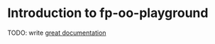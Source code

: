# Introduction to fp-oo-playground

TODO: write [great documentation](http://jacobian.org/writing/great-documentation/what-to-write/)
